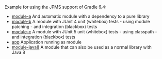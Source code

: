 Example for using the JPMS support of Gradle 6.4:

- [module-a](module-a) And automatic module with a dependency to a pure library
- [module-b](module-b) A module with JUnit 4 unit (whitebox) tests - using module patching - and integration (blackbox) tests
- [module-c](module-c) A module with JUnit 5 unit (whitebox) tests - using classpath - and integration (blackbox) tests
- [app](app) Application running as module
- [module-java8](module-java8) A module that can also be used as a normal library with Java 8

